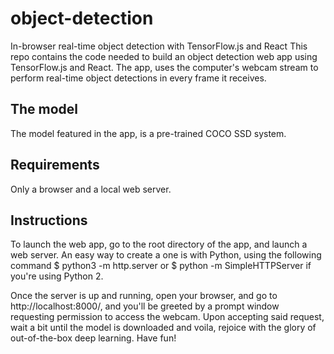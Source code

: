 # object-detection

In-browser real-time object detection with TensorFlow.js and React
This repo contains the code needed to build an object detection web app using TensorFlow.js and React. The app, uses the computer's webcam stream to perform real-time object detections in every frame it receives.

<h2>The model</h2>
The model featured in the app, is a pre-trained COCO SSD system.

<h2>Requirements</h2>
Only a browser and a local web server.

<h2>Instructions</h2>
To launch the web app, go to the root directory of the app, and launch a web server. An easy way to create a one is with Python, using the following command $ python3 -m http.server or $ python -m SimpleHTTPServer  if you're using Python 2.

Once the server is up and running, open your browser, and go to http://localhost:8000/, and you'll be greeted by a prompt window requesting permission to access the webcam. Upon accepting said request, wait a bit until the model is downloaded and voila, rejoice with the glory of out-of-the-box deep learning. Have fun!
